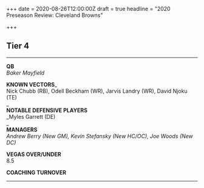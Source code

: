 +++
date = 2020-08-26T12:00:00Z
draft = true
headline = "2020 Preseason Review: Cleveland Browns"

+++
## Tier 4

***

**QB**  
_Baker Mayfield_

**KNOWN VECTORS**_  
Nick Chubb (RB), Odell Beckham (WR), Jarvis Landry (WR), David Njoku (TE)  
_  
**NOTABLE DEFENSIVE PLAYERS**  
_Myles Garrett (DE)  
_  
**MANAGERS**  
_Andrew Berry (New GM), Kevin Stefansky (New HC/OC), Joe Woods (New DC)_

**VEGAS OVER/UNDER**  
8\.5

**COACHING TURNOVER**

***